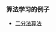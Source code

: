 ### 算法学习的例子
- [二分法算法](https://github.com/xmtggh/ArithmeticDemo/blob/master/BinarySearchDemo/binarySearch.md)
